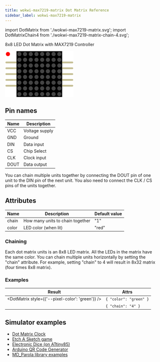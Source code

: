 ```yaml
---
title: wokwi-max7219-matrix Dot Matrix Reference
sidebar_label: wokwi-max7219-matrix
---
```


import DotMatrix from './wokwi-max7219-matrix.svg';
import DotMatrixChain4 from './wokwi-max7219-matrix-chain-4.svg';

8x8 LED Dot Matrix with MAX7219 Controller

![MAX7219 LED Dot Matrix](wokwi-max7219-matrix.svg)

## Pin names

| Name | Description    |
| ---- | -------------- |
| VCC  | Voltage supply |
| GND  | Ground         |
| DIN  | Data input     |
| CS   | Chip Select    |
| CLK  | Clock input    |
| DOUT | Data output    |

You can chain multiple units together by connecting the DOUT pin of one unit to the DIN pin of the next unit. You also need to connect the CLK / CS pins of the units together.

## Attributes

| Name  | Description                      | Default value |
| ----- | -------------------------------- | ------------- |
| chain | How many units to chain together | "1"           |
| color | LED color (when lit)             | "red"         |

### Chaining

Each dot matrix units is an 8x8 LED matrix. All the LEDs in the matrix have the same color. You can chain multiple units horizontally by setting the "chain" attribute. For example, setting "chain" to 4 will result in 8x32 matrix (four times 8x8 matrix).

### Examples

| Result                                           | Attrs                  |
| ------------------------------------------------ | ---------------------- |
| <DotMatrix style={{'--pixel-color': 'green'}} /> | `{ "color": "green" }` |
| <DotMatrixChain4/>                               | `{ "chain": "4" }`     |

## Simulator examples

- [Dot Matrix Clock](https://wokwi.com/arduino/projects/289186888566178317)
- [Etch A Sketch game](https://wokwi.com/arduino/projects/296234816685212169)
- [Electronic Dice (on ATtiny85)](https://wokwi.com/arduino/projects/291779699024069128)
- [Arduino QR Code Generator](https://wokwi.com/arduino/projects/297148152803230218)
- [MD_Parola library examples](https://wokwi.com/arduino/libraries/MD_Parola)
